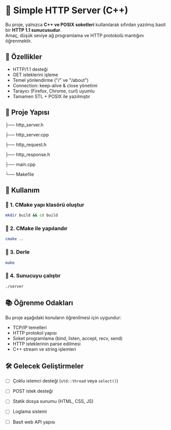 # 🧩 Simple HTTP Server (C++)

Bu proje, yalnızca **C++ ve POSIX soketleri** kullanılarak sıfırdan yazılmış basit bir **HTTP 1.1 sunucusudur**.  
Amaç, düşük seviye ağ programlama ve HTTP protokolü mantığını öğrenmektir.

## 🚀 Özellikler
- HTTP/1.1 desteği  
- GET isteklerini işleme  
- Temel yönlendirme ("/" ve "/about")  
- Connection: keep-alive & close yönetimi  
- Tarayıcı (Firefox, Chrome, curl) uyumlu  
- Tamamen STL + POSIX ile yazılmıştır

## 📁 Proje Yapısı

├── http_server.h

├── http_server.cpp

├── http_request.h

├── http_response.h

├── main.cpp

└── Makefile


## 🧱 Kullanım

### 🔹 1. CMake yapı klasörü oluştur

```bash
mkdir build && cd build
```

### 🔹 2. CMake ile yapılandır

```bash
cmake ..
```

### 🔹 3. Derle

```bash
make
```

### 🔹 4. Sunucuyu çalıştır

```bash
./server
```


## 📚 Öğrenme Odakları

Bu proje aşağıdaki konuların öğrenilmesi için uygundur:

* TCP/IP temelleri
* HTTP protokol yapısı
* Soket programlama (bind, listen, accept, recv, send)
* HTTP isteklerinin parse edilmesi
* C++ stream ve string işlemleri


## 🛠️ Gelecek Geliştirmeler

* [ ] Çoklu istemci desteği (`std::thread` veya `select()`)
* [ ] POST istek desteği
* [ ] Statik dosya sunumu (HTML, CSS, JS)
* [ ] Loglama sistemi
* [ ] Basit web API yapısı

